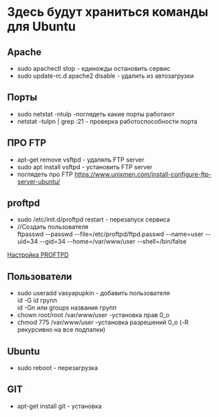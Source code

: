 Здесь будут храниться команды для Ubuntu
=

Apache
-
* sudo apachectl stop - единожды остановить сервис 
* sudo update-rc.d apache2 disable - удалить из автозагрузки


Порты
-
* sudo netstat -ntulp -поглядеть какие порты работают
* netstat -tulpn | grep :21 - проверка работоспособности порта



ПРО FTP
-
* apt-get remove vsftpd - удалялъ FTP server
* sudo apt install vsftpd - установить FTP server
* поглядеть про FTP https://www.unixmen.com/install-configure-ftp-server-ubuntu/


proftpd
-
* sudo /etc/init.d/proftpd restart - перезапуск сервиса
* //Создать пользователя  
ftpasswd --passwd --file=/etc/proftpd/ftpd.passwd --name=user --uid=34 --gid=34 --home=/var/www/user --shell=/bin/false

[Настройка PROFTPD](https://habr.com/ru/sandbox/26850/ "полная настройка")


Пользователи
-
* sudo useradd vasyapupkin - добавить пользователя  
id -G   id групп  
id -Gn или groups названия групп
* chown root/root /var/www/user   -установка прав 0_о
* chmod 775 /var/www/user   -установка разрешений 0_о (-R рекурсивно на все подпапки)


Ubuntu
-
* sudo reboot - перезагрузка

GIT
-
* apt-get install git - установка
